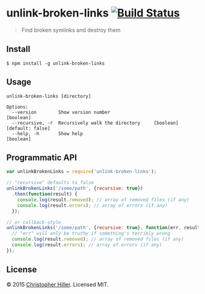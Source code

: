 # unlink-broken-links [![Build Status](https://travis-ci.org/boneskull/unlink-broken-links.svg?branch=master)](https://travis-ci.org/boneskull/unlink-broken-links)

> Find broken symlinks and destroy them 

## Install

```shell
$ npm install -g unlink-broken-links
```

## Usage

```
unlink-broken-links [directory]

Options:
  --version        Show version number                                 [boolean]
  --recursive, -r  Recursively walk the directory     [boolean] [default: false]
  --help, -h       Show help                                           [boolean]
```

## Programmatic API

```js
var unlinkBrokenLinks = require('unlink-broken-links');

// "recursive" defaults to false
unlinkBrokenLinks('/some/path', {recursive: true})
  .then(function(result) {
    console.log(result.removed); // array of removed files (if any)
    console.log(result.errors); // array of errors (if any)
  });

// or callback-style
unlinkBrokenLinks('/some/path', {recursive: true}, function(err, result) {
  // "err" will only be truthy if something's terribly wrong 
  console.log(result.removed); // array of removed files (if any)
  console.log(result.errors); // array of errors (if any)
});
```

## License

© 2015 [Christopher Hiller](https://boneskull.com).  Licensed MIT.
